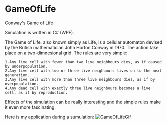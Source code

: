 # GameOfLife
Conway's Game of Life

Simulation is written in C# (WPF).

The Game of Life, also known simply as Life, is a cellular automaton devised by the British mathematician John Horton Conway in 1970. The action take place on a two-dimnesional grid. The rules are very simple:

    1.Any live cell with fewer than two live neighbours dies, as if caused by underpopulation.
    2.Any live cell with two or three live neighbours lives on to the next generation.
    3.Any live cell with more than three live neighbours dies, as if by overpopulation.
    4.Any dead cell with exactly three live neighbours becomes a live cell, as if by reproduction.
    
Effects of the simulation can be really interesting and the simple rules make it even more fascinating.

Here is my application during a sumulation:
<img src="https://media.giphy.com/media/xUOwG3VFyLmieZ4Xvy/giphy.gif" title="GameOfLifeGif"/></a>
